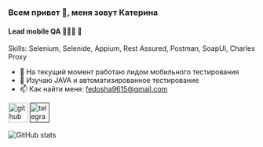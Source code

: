 ### Всем привет 👋, меня зовут Катерина
#### Lead mobile QA 👩🏻‍💻 🐞 

Skills: Selenium, Selenide, Appium, Rest Assured, Postman, SoapUI, Charles Proxy

- 🔭 На текущий момент работаю лидом мобильного тестирования
- 🌱 Изучаю JAVA и автоматизированное тестирование 
- 📫 Как найти меня: fedosha9615@gmail.com

[<img src='https://cdn.jsdelivr.net/npm/simple-icons@3.0.1/icons/github.svg' alt='github' height='40'>](https://github.com/astashkina-ea)  [<img src='https://cdn.jsdelivr.net/npm/simple-icons@3.0.1/icons/telegram.svg' alt='telegram' height='40'>]()  

![GitHub stats](https://github-readme-stats.vercel.app/api?username=astashkina-ea&show_icons=true)  

<!--
### Hi there 👋
**astashkina-ea/astashkina-ea** is a ✨ _special_ ✨ repository because its `README.md` (this file) appears on your GitHub profile.

Here are some ideas to get you started:

- 🔭 I’m currently working on ...
- 🌱 I’m currently learning ...
- 👯 I’m looking to collaborate on ...
- 🤔 I’m looking for help with ...
- 💬 Ask me about ...
- 📫 How to reach me: ...
- ⚡ Fun fact: ...
-->
